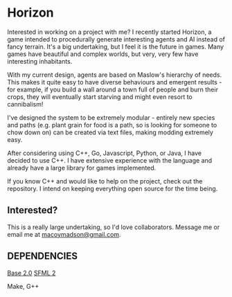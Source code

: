 Horizon
=======

Interested in working on a project with me? I recently started Horizon, a game intended to procedurally generate interesting agents and AI instead of fancy terrain. It's a big undertaking, but I feel it is the future in games. Many games have beautiful and complex worlds, but very, very few have interesting inhabitants.

With my current design, agents are based on Maslow's hierarchy of needs. This makes it quite easy to have diverse behaviours and emergent results - for example, if you build a wall around a town full of people and burn their crops, they will eventually start starving and might even resort to cannibalism!

I've designed the system to be extremely modular - entirely new species and paths (e.g. plant grain for food is a path, so is looking for someone to chow down on) can be created via text files, making modding extremely easy.

After considering using C++, Go, Javascript, Python, or Java, I have decided to use C++. I have extensive experience with the language and already have a large library for games implemented.

If you know C++ and would like to help on the project, check out the repository. I intend on keeping everything open source for the time being.

Interested?
-----------

This is a really large undertaking, so I'd love collaborators. Message me or email me at macoymadson@gmail.com.

DEPENDENCIES
-------------
[Base 2.0](https://github.com/makuto/personal/tree/master/gameDev/resources/base2.0)
[SFML 2](http://sfml-dev.org/download/sfml/2.1/)

Make, G++
